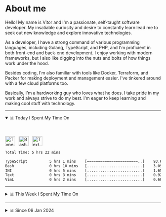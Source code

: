 # About me

Hello! My name is Vitor and I'm a passionate, self-taught software developer. My insatiable curiosity and desire to constantly learn lead me to seek out new knowledge and explore innovative technologies.

As a developer, I have a strong command of various programming languages, including Golang, TypeScript, and PHP, and I'm proficient in both front-end and back-end development. I enjoy working with modern frameworks, but I also like digging into the nuts and bolts of how things work under the hood.

Besides coding, I'm also familiar with tools like Docker, Terraform, and Packer for making deployment and management easier. I've tinkered around with a few cloud platforms too.

Basically, I'm a hardworking guy who loves what he does. I take pride in my work and always strive to do my best. I'm eager to keep learning and making cool stuff with technology.

---

<!-- ## 📊 Today I Spent My Time On -->

<details open>
<summary>📊 Today I Spent My Time On</summary>

&nbsp;

<!--DEVTIMER:TODAY:START-->
<img align="center" width="32px" src="https://cdn.simpleicons.org/typescript/3178C6" alt="TypeScript" />&nbsp;&nbsp;&nbsp;<img align="center" width="32px" src="https://cdn.simpleicons.org/gnubash/fff" alt="Bash" />&nbsp;&nbsp;&nbsp;<img align="center" width="32px" src="https://cdn.simpleicons.org/academia/fff" alt="Text" />&nbsp;&nbsp;&nbsp;

```txt
Total Time: 5 hrs 22 mins

TypeScript          5 hrs 1 mins    [=======================..]    93.62 %
Bash                0 hrs 10 mins   [.........................]    3.09 %
INI                 0 hrs 5 mins    [.........................]    1.65 %
Text                0 hrs 3 mins    [.........................]    0.92 %
VimL                0 hrs 2 mins    [.........................]    0.60 %
```

<!--DEVTIMER:TODAY:END-->

</details>

---
<details>
<summary>📊 This Week I Spent My Time On</summary>

&nbsp;

<!--DEVTIMER:WEEK:START-->
<img align="center" width="32px" src="https://cdn.simpleicons.org/typescript/3178C6" alt="TypeScript" />&nbsp;&nbsp;&nbsp;<img align="center" width="32px" src="https://cdn.simpleicons.org/gnubash/fff" alt="Bash" />&nbsp;&nbsp;&nbsp;<img align="center" width="32px" src="https://cdn.simpleicons.org/go/00ADD8" alt="Go" />&nbsp;&nbsp;&nbsp;<img align="center" width="32px" src="https://cdn.simpleicons.org/carrd/fff" alt="JSON" />&nbsp;&nbsp;&nbsp;<img align="center" width="32px" src="https://cdn.simpleicons.org/markdown/fff" alt="Markdown" />&nbsp;&nbsp;&nbsp;<img align="center" width="32px" src="https://cdn.simpleicons.org/academia/fff" alt="Text" />&nbsp;&nbsp;&nbsp;<img align="center" width="32px" src="https://cdn.simpleicons.org/html5/E34F26" alt="HTML" />&nbsp;&nbsp;&nbsp;

```txt
Total Time: 12 hrs 49 mins

TypeScript          10 hrs 37 mins  [====================.....]    82.81 %
VimL                0 hrs 49 mins   [=........................]    6.41 %
Bash                0 hrs 31 mins   [=........................]    4.02 %
Go                  0 hrs 16 mins   [.........................]    2.10 %
JSON                0 hrs 12 mins   [.........................]    1.53 %
Markdown            0 hrs 10 mins   [.........................]    1.35 %
Text                0 hrs 6 mins    [.........................]    0.73 %
INI                 0 hrs 5 mins    [.........................]    0.69 %
HTML                0 hrs 2 mins    [.........................]    0.26 %
```

<!--DEVTIMER:WEEK:END-->
</details>

---


<details>
<summary>📊 Since 09 Jan 2024</summary>

&nbsp;

<!--DEVTIMER::START-->
<img align="center" width="32px" src="https://cdn.simpleicons.org/typescript/3178C6" alt="TypeScript" />&nbsp;&nbsp;&nbsp;<img align="center" width="32px" src="https://cdn.simpleicons.org/vuedotjs/4FC08D" alt="Vue" />&nbsp;&nbsp;&nbsp;<img align="center" width="32px" src="https://cdn.simpleicons.org/go/00ADD8" alt="Go" />&nbsp;&nbsp;&nbsp;<img align="center" width="32px" src="https://cdn.simpleicons.org/carrd/fff" alt="JSON" />&nbsp;&nbsp;&nbsp;<img align="center" width="32px" src="https://cdn.simpleicons.org/gnubash/fff" alt="Bash" />&nbsp;&nbsp;&nbsp;<img align="center" width="32px" src="https://cdn.simpleicons.org/python/3776AB" alt="Python" />&nbsp;&nbsp;&nbsp;<img align="center" width="32px" src="https://cdn.simpleicons.org/javascript/F7DF1E" alt="JavaScript" />&nbsp;&nbsp;&nbsp;<img align="center" width="32px" src="https://cdn.simpleicons.org/markdown/fff" alt="Markdown" />&nbsp;&nbsp;&nbsp;<img align="center" width="32px" src="https://cdn.simpleicons.org/yaml/fff" alt="YAML" />&nbsp;&nbsp;&nbsp;<img align="center" width="32px" src="https://cdn.simpleicons.org/html5/E34F26" alt="HTML" />&nbsp;&nbsp;&nbsp;<img align="center" width="32px" src="https://cdn.simpleicons.org/academia/fff" alt="Text" />&nbsp;&nbsp;&nbsp;<img align="center" width="32px" src="https://cdn.simpleicons.org/css3/1572B6" alt="CSS" />&nbsp;&nbsp;&nbsp;<img align="center" width="32px" src="https://cdn.simpleicons.org/php/777BB4" alt="PHP" />&nbsp;&nbsp;&nbsp;

```txt
Total Time: 248 hrs 36 mins

TypeScript          129 hrs 55 mins [=============............]    52.27 %
Vue                 30 hrs 2 mins   [===......................]    12.08 %
Go                  23 hrs 14 mins  [==.......................]    9.34 %
JSON                12 hrs 3 mins   [=........................]    4.84 %
Bash                11 hrs 20 mins  [=........................]    4.56 %
Python              9 hrs 11 mins   [.........................]    3.69 %
JavaScript          6 hrs 6 mins    [.........................]    2.45 %
Markdown            5 hrs 35 mins   [.........................]    2.25 %
YAML                5 hrs 3 mins    [.........................]    2.03 %
SCSS                3 hrs 9 mins    [.........................]    1.26 %
Docker              2 hrs 48 mins   [.........................]    1.13 %
HTML                1 hrs 39 mins   [.........................]    0.67 %
SQL                 1 hrs 10 mins   [.........................]    0.47 %
VimL                0 hrs 49 mins   [.........................]    0.33 %
Nginx               0 hrs 29 mins   [.........................]    0.19 %
INI                 0 hrs 20 mins   [.........................]    0.14 %
XML                 0 hrs 20 mins   [.........................]    0.14 %
Text                0 hrs 17 mins   [.........................]    0.11 %
CSS                 0 hrs 13 mins   [.........................]    0.09 %
TSX                 0 hrs 9 mins    [.........................]    0.06 %
PHP                 0 hrs 7 mins    [.........................]    0.05 %
Sass                0 hrs 1 mins    [.........................]    0.01 %
```

<!--DEVTIMER::END-->

</details>
